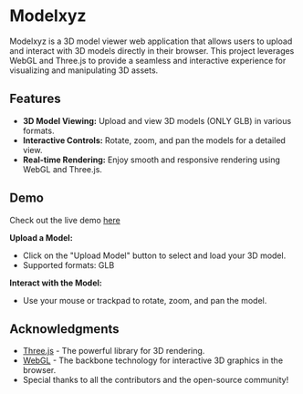 
# Modelxyz

Modelxyz is a 3D model viewer web application that allows users to upload and interact with 3D models directly in their browser. This project leverages WebGL and Three.js to provide a seamless and interactive experience for visualizing and manipulating 3D assets.

## Features

- **3D Model Viewing:** Upload and view 3D models (ONLY GLB) in various formats.
- **Interactive Controls:** Rotate, zoom, and pan the models for a detailed view.
- **Real-time Rendering:** Enjoy smooth and responsive rendering using WebGL and Three.js.

## Demo

Check out the live demo [here](modelxyz.vercel.app)

**Upload a Model:**
   - Click on the "Upload Model" button to select and load your 3D model.
   - Supported formats: GLB

**Interact with the Model:**
   - Use your mouse or trackpad to rotate, zoom, and pan the model.

## Acknowledgments

- [Three.js](https://threejs.org/) - The powerful library for 3D rendering.
- [WebGL](https://get.webgl.org/) - The backbone technology for interactive 3D graphics in the browser.
- Special thanks to all the contributors and the open-source community!

